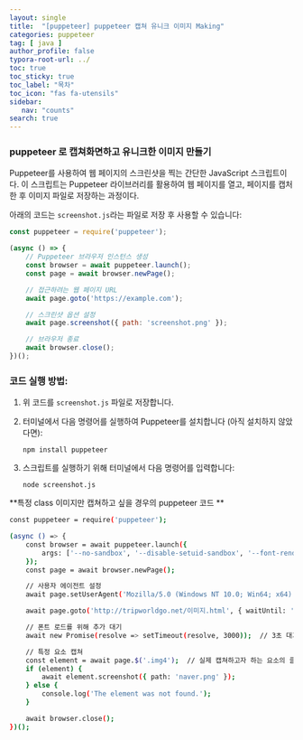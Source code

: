```yaml
---
layout: single
title:  "[puppeteer] puppeteer 캡쳐 유니크 이미지 Making"
categories: puppeteer
tag: [ java ]
author_profile: false
typora-root-url: ../
toc: true
toc_sticky: true
toc_label: "목차"
toc_icon: "fas fa-utensils" 
sidebar:
   nav: "counts"
search: true
---
```


### puppeteer 로 캡쳐화면하고 유니크한 이미지 만들기

Puppeteer를 사용하여 웹 페이지의 스크린샷을 찍는 간단한 JavaScript 스크립트이다. 이 스크립트는 Puppeteer 라이브러리를 활용하여 웹 페이지를 열고, 페이지를 캡처한 후 이미지 파일로 저장하는 과정이다.

아래의 코드는 `screenshot.js`라는 파일로 저장 후 사용할 수 있습니다:

```js
const puppeteer = require('puppeteer');

(async () => {
    // Puppeteer 브라우저 인스턴스 생성
    const browser = await puppeteer.launch();
    const page = await browser.newPage();

    // 접근하려는 웹 페이지 URL
    await page.goto('https://example.com');

    // 스크린샷 옵션 설정
    await page.screenshot({ path: 'screenshot.png' });

    // 브라우저 종료
    await browser.close();
})();

```

### 코드 실행 방법:

1. 위 코드를 `screenshot.js` 파일로 저장합니다.

2. 터미널에서 다음 명령어를 실행하여 Puppeteer를 설치합니다 (아직 설치하지 않았다면):

   ```
   npm install puppeteer
   ```

3. 스크립트를 실행하기 위해 터미널에서 다음 명령어를 입력합니다:

   ```
   node screenshot.js
   ```



**특정 class 이미지만 캡쳐하고 싶을 경우의 puppeteer 코드  **

```bash
const puppeteer = require('puppeteer');

(async () => {
    const browser = await puppeteer.launch({
        args: ['--no-sandbox', '--disable-setuid-sandbox', '--font-render-hinting=none']
    });
    const page = await browser.newPage();

    // 사용자 에이전트 설정
    await page.setUserAgent('Mozilla/5.0 (Windows NT 10.0; Win64; x64) AppleWebKit/537.36 (KHTML, like Gecko) Chrome/90.0.4430.212 Safari/537.36');

    await page.goto('http://tripworldgo.net/이미지.html', { waitUntil: 'networkidle0' });

    // 폰트 로드를 위해 추가 대기
    await new Promise(resolve => setTimeout(resolve, 3000));  // 3초 대기

    // 특정 요소 캡쳐
    const element = await page.$('.img4');  // 실제 캡쳐하고자 하는 요소의 클래스를 '.some-class'로 지정
    if (element) {
        await element.screenshot({ path: 'naver.png' });
    } else {
        console.log('The element was not found.');
    }

    await browser.close();
})();

```

